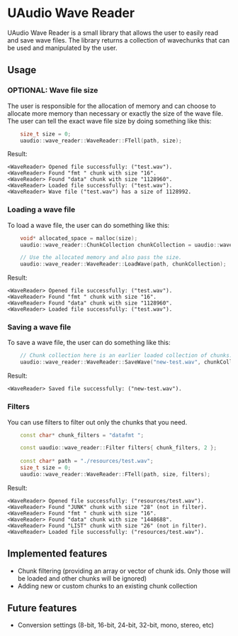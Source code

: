 # UAudio Wave Reader

UAudio Wave Reader is a small library that allows the user to easily read and save wave files. The library returns a collection of wavechunks that can be used and manipulated by the user.

## Usage

### OPTIONAL: Wave file size

The user is responsible for the allocation of memory and can choose to allocate more memory than necessary or exactly the size of the wave file. The user can tell the exact wave file size by doing something like this:
```cpp
	size_t size = 0;
	uaudio::wave_reader::WaveReader::FTell(path, size);
```
Result:
```
<WaveReader> Opened file successfully: ("test.wav").
<WaveReader> Found "fmt " chunk with size "16".
<WaveReader> Found "data" chunk with size "1128960".
<WaveReader> Loaded file successfully: ("test.wav").
<WaveReader> Wave file ("test.wav") has a size of 1128992.
```

### Loading a wave file

To load a wave file, the user can do something like this:
```cpp
	void* allocated_space = malloc(size);
	uaudio::wave_reader::ChunkCollection chunkCollection = uaudio::wave_reader::ChunkCollection(allocated_space, size);

	// Use the allocated memory and also pass the size.
	uaudio::wave_reader::WaveReader::LoadWave(path, chunkCollection);
```
Result:
```
<WaveReader> Opened file successfully: ("test.wav").
<WaveReader> Found "fmt " chunk with size "16".
<WaveReader> Found "data" chunk with size "1128960".
<WaveReader> Loaded file successfully: ("test.wav").
```

### Saving a wave file
To save a wave file, the user can do something like this:
```cpp
	// Chunk collection here is an earlier loaded collection of chunks.
	uaudio::wave_reader::WaveReader::SaveWave("new-test.wav", chunkCollection);
```
Result:
```
<WaveReader> Saved file successfully: ("new-test.wav").
```

### Filters
You can use filters to filter out only the chunks that you need.
```cpp
	const char* chunk_filters = "datafmt ";

	const uaudio::wave_reader::Filter filters{ chunk_filters, 2 };
	
	const char* path = "./resources/test.wav";
	size_t size = 0;
	uaudio::wave_reader::WaveReader::FTell(path, size, filters);
```
Result:
```
<WaveReader> Opened file successfully: ("resources/test.wav").
<WaveReader> Found "JUNK" chunk with size "28" (not in filter).
<WaveReader> Found "fmt " chunk with size "16".
<WaveReader> Found "data" chunk with size "1448688".
<WaveReader> Found "LIST" chunk with size "26" (not in filter).
<WaveReader> Loaded file successfully: ("resources/test.wav").
```

## Implemented features
* Chunk filtering (providing an array or vector of chunk ids. Only those will be loaded and other chunks will be ignored)
* Adding new or custom chunks to an existing chunk collection

## Future features
* Conversion settings (8-bit, 16-bit, 24-bit, 32-bit, mono, stereo, etc)